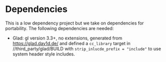 # Dependencies
This is a low dependency project but we take on dependencies for portability.
The following dependencies are needed:

* Glad: gl version 3.3+, no extensions, generated from https://glad.dav1d.de/
  and defined a `cc_library` target in //third_party/glad/BUILD with
  `strip_inlucde_prefix = "include"` to use system header style includes.
